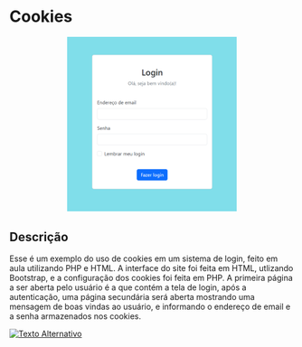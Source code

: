 # Cookies

<div align="center">
<img src="TelaLogin.png" width="300">
</div>

## Descrição
Esse é um exemplo do uso de cookies em um sistema de login, feito em aula utilizando PHP e HTML. A interface do site foi feita em HTML, utlizando Bootstrap, e a configuração dos cookies foi feita em PHP.
A primeira página a ser aberta pelo usuário é a que contém a tela de login, após a autenticação, uma página secundária será aberta mostrando uma mensagem de boas vindas ao usuário, e informando o endereço de email e a senha armazenados nos cookies. 

<!--## Demonstração

<div align="center">
        <video width="640" height="360" controls>
                Inclua a URL do seu vídeo no atributo src 
                <source src="Tela de Login com Cookies.mp4" type="video/mp4">
        </video>
</div>-->

[![Texto Alternativo](URL_da_Imagem)](URL_do_Video)

